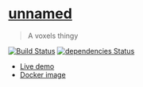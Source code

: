 [unnamed](https://unnamed.gatunes.com/)
==

> A voxels thingy

[![Build Status](https://travis-ci.org/danielesteban/unnamed.svg?branch=master)](https://travis-ci.org/danielesteban/unnamed)
[![dependencies Status](https://david-dm.org/danielesteban/unnamed/status.svg)](https://david-dm.org/danielesteban/unnamed)

 * [Live demo](https://unnamed.gatunes.com/)
 * [Docker image](https://hub.docker.com/r/danigatunes/unnamed)
